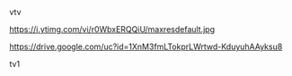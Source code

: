 vtv

https://i.ytimg.com/vi/r0WbxERQQiU/maxresdefault.jpg

https://drive.google.com/uc?id=1XnM3fmLTokprLWrtwd-KduyuhAAyksu8

tv1 


